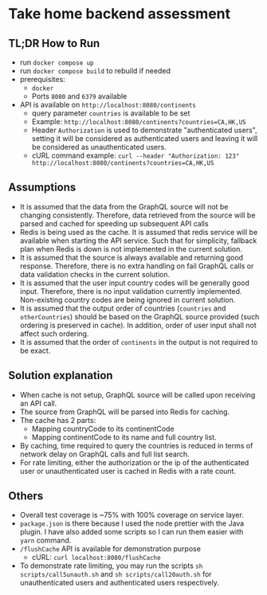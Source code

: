 # Take home backend assessment

## TL;DR How to Run

- run `docker compose up`
- run `docker compose build` to rebuild if needed
- prerequisites:
  - `docker` 
  - Ports `8080` and `6379` available
- API is available on `http://localhost:8080/continents`
  - query parameter `countries` is available to be set
  - Example: `http://localhost:8080/continents?countries=CA,HK,US`
  - Header `Authorization` is used to demonstrate "authenticated users", setting it will be considered as authenticated users and leaving it will be considered as unauthenticated users.
  - cURL command example: `curl --header "Authorization: 123" http://localhost:8080/continents?countries=CA,HK,US`


## Assumptions
- It is assumed that the data from the GraphQL source will not be changing consistently. Therefore, data retrieved from the source will be parsed and cached for speeding up subsequent API calls
- Redis is being used as the cache. It is assumed that redis service will be available when starting the API service. Such that for simplicity, fallback plan when Redis is down is not implemented in the current solution.
- It is assumed that the source is always available and returning good response. Therefore, there is no extra handling on fail GraphQL calls or data validation checks in the current solution.
- It is assumed that the user input country codes will be generally good input. Therefore, there is no input validation currently implemented. Non-existing country codes are being ignored in current solution.
- It is assumed that the output order of countries (`countries` and `otherCountries`) should be based on the GraphQL source provided (such ordering is preserved in cache). In addition, order of user input shall not affect such ordering.
- It is assumed that the order of `continents` in the output is not required to be exact.

## Solution explanation
- When cache is not setup, GraphQL source will be called upon receiving an API call.
- The source from GraphQL will be parsed into Redis for caching.
- The cache has 2 parts: 
  - Mapping countryCode to its continentCode
  - Mapping continentCode to its name and full country list.
- By caching, time required to query the countries is reduced in terms of network delay on GraphQL calls and full list search.
- For rate limiting, either the authorization or the ip of the authenticated user or unauthenticated user is cached in Redis with a rate count.

## Others
- Overall test coverage is ~75% with 100% coverage on service layer.
- `package.json` is there because I used the node prettier with the Java plugin. I have also added some scripts so I can run them easier with `yarn` command.
- `/flushCache` API is available for demonstration purpose
  - cURL: `curl localhost:8080/flushCache`
- To demonstrate rate limiting, you may run the scripts `sh scripts/call5unauth.sh` and `sh scripts/call20auth.sh` for unauthenticated users and authenticated users respectively.

